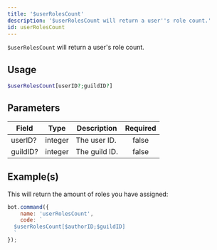 ```yaml
---
title: '$userRolesCount'
description: '$userRolesCount will return a user''s role count.'
id: userRolesCount
---
```


`$userRolesCount` will return a user's role count.

## Usage

```php
$userRolesCount[userID?;guildID?]
```

## Parameters

| Field    | Type    | Description   | Required |
| -------- | ------- | ------------- |:--------:|
| userID?  | integer | The user ID.  |  false   |
| guildID? | integer | The guild ID. |  false   |

## Example(s)

This will return the amount of roles you have assigned:

```javascript
bot.command({
    name: 'userRolesCount',
    code: `
  $userRolesCount[$authorID;$guildID]
  `
});
```
